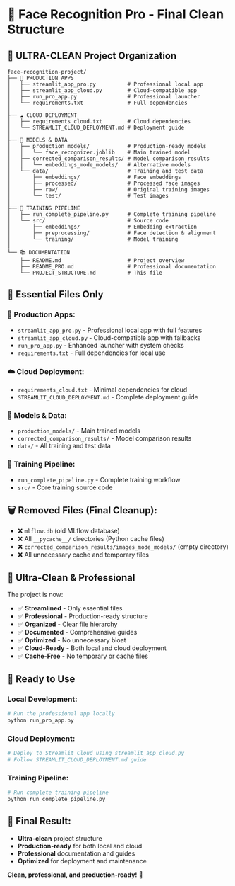 # 🎯 Face Recognition Pro - Final Clean Structure

## 📁 **ULTRA-CLEAN Project Organization**

```
face-recognition-project/
├── 🎯 PRODUCTION APPS
│   ├── streamlit_app_pro.py          # Professional local app
│   ├── streamlit_app_cloud.py        # Cloud-compatible app
│   ├── run_pro_app.py                # Professional launcher
│   └── requirements.txt              # Full dependencies
│
├── ☁️ CLOUD DEPLOYMENT
│   ├── requirements_cloud.txt        # Cloud dependencies
│   └── STREAMLIT_CLOUD_DEPLOYMENT.md # Deployment guide
│
├── 🤖 MODELS & DATA
│   ├── production_models/            # Production-ready models
│   │   └── face_recognizer.joblib    # Main trained model
│   ├── corrected_comparison_results/ # Model comparison results
│   │   └── embeddings_mode_models/   # Alternative models
│   └── data/                         # Training and test data
│       ├── embeddings/               # Face embeddings
│       ├── processed/                # Processed face images
│       ├── raw/                      # Original training images
│       └── test/                     # Test images
│
├── 🔧 TRAINING PIPELINE
│   ├── run_complete_pipeline.py      # Complete training pipeline
│   └── src/                          # Source code
│       ├── embeddings/               # Embedding extraction
│       ├── preprocessing/            # Face detection & alignment
│       └── training/                 # Model training
│
└── 📚 DOCUMENTATION
    ├── README.md                     # Project overview
    ├── README_PRO.md                 # Professional documentation
    └── PROJECT_STRUCTURE.md          # This file
```

## 🎯 **Essential Files Only**

### **🚀 Production Apps:**
- `streamlit_app_pro.py` - Professional local app with full features
- `streamlit_app_cloud.py` - Cloud-compatible app with fallbacks
- `run_pro_app.py` - Enhanced launcher with system checks
- `requirements.txt` - Full dependencies for local use

### **☁️ Cloud Deployment:**
- `requirements_cloud.txt` - Minimal dependencies for cloud
- `STREAMLIT_CLOUD_DEPLOYMENT.md` - Complete deployment guide

### **🤖 Models & Data:**
- `production_models/` - Main trained models
- `corrected_comparison_results/` - Model comparison results
- `data/` - All training and test data

### **🔧 Training Pipeline:**
- `run_complete_pipeline.py` - Complete training workflow
- `src/` - Core training source code

## 🗑️ **Removed Files (Final Cleanup):**
- ❌ `mlflow.db` (old MLflow database)
- ❌ All `__pycache__/` directories (Python cache files)
- ❌ `corrected_comparison_results/images_mode_models/` (empty directory)
- ❌ All unnecessary cache and temporary files

## 🎯 **Ultra-Clean & Professional**

The project is now:
- ✅ **Streamlined** - Only essential files
- ✅ **Professional** - Production-ready structure
- ✅ **Organized** - Clear file hierarchy
- ✅ **Documented** - Comprehensive guides
- ✅ **Optimized** - No unnecessary bloat
- ✅ **Cloud-Ready** - Both local and cloud deployment
- ✅ **Cache-Free** - No temporary or cache files

## 🚀 **Ready to Use**

### **Local Development:**
```bash
# Run the professional app locally
python run_pro_app.py
```

### **Cloud Deployment:**
```bash
# Deploy to Streamlit Cloud using streamlit_app_cloud.py
# Follow STREAMLIT_CLOUD_DEPLOYMENT.md guide
```

### **Training Pipeline:**
```bash
# Run complete training pipeline
python run_complete_pipeline.py
```

## 🎯 **Final Result:**
- **Ultra-clean** project structure
- **Production-ready** for both local and cloud
- **Professional** documentation and guides
- **Optimized** for deployment and maintenance

**Clean, professional, and production-ready!** 🎉

